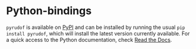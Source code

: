 # Python-bindings

`pyrudof` is available on [PyPI](https://pypi.org/project/pyrudof/) and can be installed by running the usual `pip install pyrudof`, which will install the latest version currently available.
For a quick access to the Python documentation, check [Read the Docs](https://pyrudof.readthedocs.io/).